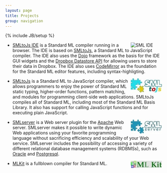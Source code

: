 ```yaml
---
layout: page
title: Projects
group: navigation
---
```

{% include JB/setup %}

<a href="http://www.smlserver.org/ide"><img width="100" alt="SML IDE" align="right" src="/images/smlide_small.jpg"></a>

* [SMLtoJs IDE](http://www.smlserver.org/ide) is a Standard ML
compiler running in a browser. The IDE is based on
[SMLtoJs](http://www.smlserver.org/smltojs), a Standard ML to
JavaScript compiler. The IDE also uses the
[Dojo](http://www.dojotoolkit.org/) framework as the basis for the IDE
GUI widgets and the [Dropbox Datastore
API](https://www.dropbox.com/developers/datastore) for allowing users
to store their data in Dropbox. The IDE also uses
[CodeMirror](http://codemirror.net/) as the foundation for the
Standard ML editor features, including syntax-highligting.

<a href="http://www.smlserver.org/smltojs"><img width="100" alt="SMLtoJs" align="right" src="/images/smltojs_logo.jpg"></a>

* [SMLtoJs](http://www.smlserver.org/smltojs) is a Standard ML to
JavaScript compiler, which allows programmers to enjoy the power of
Standard ML static typing, higher-order functions, pattern matching,
and modules for programming client-side web applications. SMLtoJs
compiles all of Standard ML, including most of the Standard ML Basis
Library. It also has support for calling JavaScript functions and for
executing plain JavaScript.

<a href="http://www.smlserver.org"><img width="100" alt="SMLserver" align="right" src="/images/smlserver_logo.jpg"></a>

* [SMLserver](http://www.smlserver.org/) is a Web server plugin for
the [Apache](http://www.apache.org/) Web server. SMLserver makes it possible to write dynamic
Web applications using your favorite programming language without
sacrificing efficiency and scalability of your Web service. SMLserver
includes the possibility of accessing a variety of different
relational database management systems (RDBMSs), such as [Oracle](http://www.oracle.com/) and
[Postgresql](http://www.postgresql.org/).

<a href="http://melsman.github.io/mlkit"><img width="100" alt="MLKit" align="right" src="/images/mlkit_logo.png"></a>

* [MLKit](http://melsman.github.io/mlkit) is a fullblown
compiler for Standard ML.



